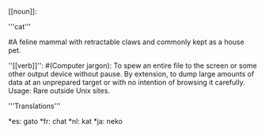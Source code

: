 [[noun]]:

'''cat'''

#A feline mammal with retractable claws and commonly kept as a house pet.

''[[verb]]'':
#(Computer jargon): To spew an entire file to the screen or some other output device without pause. By extension, to dump large amounts of data at an unprepared target or with no intention of browsing it carefully. Usage: Rare outside Unix sites.

'''Translations'''

*es: gato
*fr: chat
*nl: kat
*ja: neko